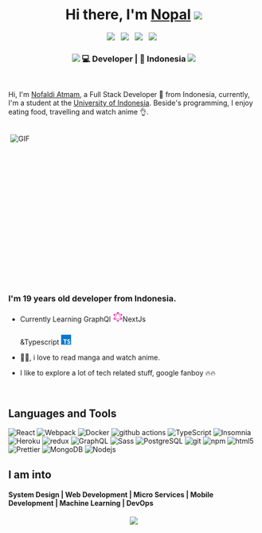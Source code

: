 <div align="center">
   <h1>Hi there, I'm <a href="https://nopal.codes">Nopal</a> <img src="https://media.giphy.com/media/hvRJCLFzcasrR4ia7z/giphy.gif" width="25px"> </h1>
</div>

<p align='center'>
   <a href="https://twitter.com/nofelldown"><img height="30" src="https://cdn.jsdelivr.net/npm/simple-icons@v3/icons/twitter.svg"></a>&nbsp;&nbsp;
   <a href=https://www.linkedin.com/in/nofaldi-atmam-b34851196/><img height="30" src="https://cdn.jsdelivr.net/npm/simple-icons@v3/icons/linkedin.svg"></a>&nbsp;&nbsp;
   <a href="https://t.me/Nofamex"><img height="30" src="https://cdn.jsdelivr.net/npm/simple-icons@v3/icons/telegram.svg"></a>&nbsp;&nbsp;
   <a href="https://www.instagram.com/faldimam/?hl=en"><img height="30" src="https://cdn.jsdelivr.net/npm/simple-icons@v3/icons/instagram.svg"></a>&nbsp;&nbsp;
</p>

<div align="center">
<h3><img src="https://media.giphy.com/media/WUlplcMpOCEmTGBtBW/giphy.gif" width="30"> 💻 Developer | 👾 Indonesia <img src="https://media.giphy.com/media/WUlplcMpOCEmTGBtBW/giphy.gif" width="30"></h3>
</div>

<br>

 Hi, I'm [Nofaldi Atmam](https://nopal.codes), a Full Stack Developer 🚀 from Indonesia, currently, I'm a student at the [University of Indonesia](https://www.ui.ac.id/). Beside's programming, I enjoy eating food, travelling and watch anime 👌.
 
<br />
<img align="right" alt="GIF" src="https://github.com/abhisheknaiidu/abhisheknaiidu/blob/master/code.gif?raw=true" width="500" height="320" />
<p align="center">
  <h3> I'm 19 years old developer from Indonesia.</h3>
</p>

 - Currently Learning GraphQl  <code><img height="20" src="https://raw.githubusercontent.com/github/explore/5c058a388828bb5fde0bcafd4bc867b5bb3f26f3/topics/graphql/graphql.png"></code>NextJs <code> <img height="20" width="16" src="https://assets.vercel.com/image/upload/v1538361091/repositories/next-js/next-js.png"> </code> &Typescript <code><img height="20" src="https://raw.githubusercontent.com/github/explore/80688e429a7d4ef2fca1e82350fe8e3517d3494d/topics/typescript/typescript.png"></code>

 - 🧛‍♀️, i love to read manga and watch anime.
 
 - I like to explore a lot of tech related stuff, google fanboy 🔥🔥
 
 <br>
 
## Languages and Tools
<p>
  <img alt="React" src="https://img.shields.io/badge/-React-45b8d8?style=flat-square&logo=react&logoColor=white" />
  <img alt="Webpack" src="https://img.shields.io/badge/-Webpack-8DD6F9?style=flat-square&logo=webpack&logoColor=white" /> 
  <img alt="Docker" src="https://img.shields.io/badge/-Docker-46a2f1?style=flat-square&logo=docker&logoColor=white" />
  <img alt="github actions" src="https://img.shields.io/badge/-Github_Actions-2088FF?style=flat-square&logo=github-actions&logoColor=white" />
  <img alt="TypeScript" src="https://img.shields.io/badge/-TypeScript-007ACC?style=flat-square&logo=typescript&logoColor=white" />
  <img alt="Insomnia" src="https://img.shields.io/badge/-Insomnia-5849BE?style=flat-square&logo=insomnia&logoColor=white" />
  <img alt="Heroku" src="https://img.shields.io/badge/-Heroku-430098?style=flat-square&logo=heroku&logoColor=white" />
  <img alt="redux" src="https://img.shields.io/badge/-Redux-764ABC?style=flat-square&logo=redux&logoColor=white" />
  <img alt="GraphQL" src="https://img.shields.io/badge/-GraphQL-E10098?style=flat-square&logo=graphql&logoColor=white" />
  <img alt="Sass" src="https://img.shields.io/badge/-Sass-CC6699?style=flat-square&logo=sass&logoColor=white" />
  <img alt="PostgreSQL" src="https://img.shields.io/badge/-PostgreSQL-13aa52?style=flat-square&logo=postgresql&logoColor=white" />
  <img alt="git" src="https://img.shields.io/badge/-Git-F05032?style=flat-square&logo=git&logoColor=white" />
  <img alt="npm" src="https://img.shields.io/badge/-NPM-CB3837?style=flat-square&logo=npm&logoColor=white" />
  <img alt="html5" src="https://img.shields.io/badge/-HTML5-E34F26?style=flat-square&logo=html5&logoColor=white" />
  <img alt="Prettier" src="https://img.shields.io/badge/-Prettier-F7B93E?style=flat-square&logo=prettier&logoColor=white" />
  <img alt="MongoDB" src="https://img.shields.io/badge/-MongoDB-13aa52?style=flat-square&logo=mongodb&logoColor=white" />
  <img alt="Nodejs" src="https://img.shields.io/badge/-Nodejs-43853d?style=flat-square&logo=Node.js&logoColor=white" />
</p>

 ## I am into
 <p align="center">
  <h4> System Design | Web Development | Micro Services | Mobile Development | Machine Learning | DevOps </h4>
 </p>

<p align="center" >
   <a href="https://github.com/anuraghazra/github-readme-stats"> 
    <img  src="https://github-readme-stats.vercel.app/api?username=nofamex&&show_icons=true&theme=radical"/>
  </a>
</p>

<br />
